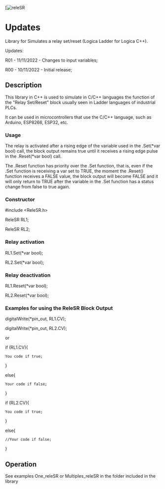 [![releSR](https://github.com/rafaelduo/releSR)


# Updates

Library for Simulates a relay set/reset (Logica Ladder for Logica C++).

Updates:

R01 - 11/11/2022 - Changes to input variables;

R00 - 10/11/2022 - Initial release;


## Description

This library in C++ is used to simulate in C/C++ languages the function of the "Relay Set/Reset" block usually seen in Ladder languages of industrial PLCs.

It can be used in microcontrollers that use the C/C++ language, such as Arduino, ESP8266, ESP32, etc.

### Usage

The relay is activated after a rising edge of the variable used in the .Set(*var bool) call, the block output remains true until it receives a rising edge pulse in the .Reset(*var bool) call.

The .Reset function has priority over the .Set function, that is, even if the .Set function is receiving a var set to TRUE, the moment the .Reset() function receives a FALSE value,
the block output will become FALSE and it will only return to TRUE after the variable in the .Set function has a status change from false to true again.


### Constructor

#include <ReleSR.h>

ReleSR RL1;

ReleSR RL2;

### Relay activation

RL1.Set(*var bool);

RL2.Set(*var bool);

### Relay deactivation

RL1.Reset(*var bool);

RL2.Reset(*var bool);

### Examples for using the ReleSR Block Output

digitalWrite(*pin_out, RL1.CV);

digitalWrite(*pin_out, RL2.CV);

or

if (RL1.CV){

	You code if true;
}

else{

	Your code if false;
	
}

if (RL2.CV){

	You code if true;
	
}

else{

	//Your code if false;
	
}


## Operation

See examples One_releSR or Multiples_releSR in the folder included in the library